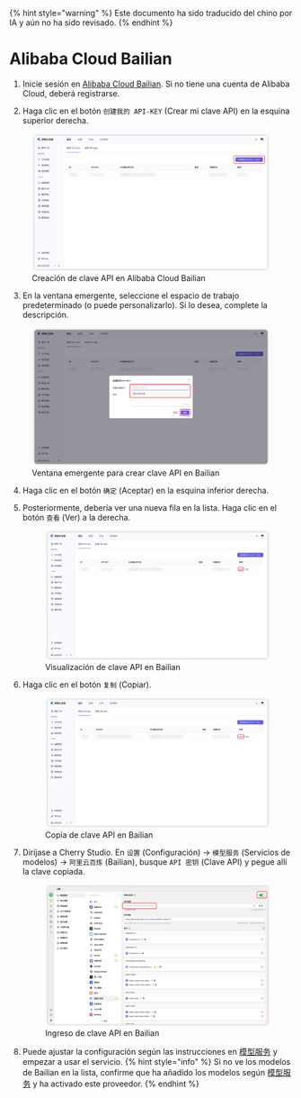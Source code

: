 
{% hint style="warning" %}
Este documento ha sido traducido del chino por IA y aún no ha sido revisado.
{% endhint %}

# Alibaba Cloud Bailian

1. Inicie sesión en [Alibaba Cloud Bailian](https://bailian.console.aliyun.com/?tab=model#/api-key). Si no tiene una cuenta de Alibaba Cloud, deberá registrarse.

2. Haga clic en el botón `创建我的 API-KEY` (Crear mi clave API) en la esquina superior derecha.  
  <figure><img src="../../.gitbook/assets/阿里云百炼/创建API密钥.png" alt=""><figcaption>Creación de clave API en Alibaba Cloud Bailian</figcaption></figure>
  
3. En la ventana emergente, seleccione el espacio de trabajo predeterminado (o puede personalizarlo). Si lo desea, complete la descripción.  
  <figure><img src="../../.gitbook/assets/阿里云百炼/创建API密钥弹窗.png" alt=""><figcaption>Ventana emergente para crear clave API en Bailian</figcaption></figure>
  
4. Haga clic en el botón `确定` (Aceptar) en la esquina inferior derecha.

5. Posteriormente, debería ver una nueva fila en la lista. Haga clic en el botón `查看` (Ver) a la derecha.  
   <figure><img src="../../.gitbook/assets/阿里云百炼/查看API密钥.png" alt=""><figcaption>Visualización de clave API en Bailian</figcaption></figure>
   
6. Haga clic en el botón `复制` (Copiar).  
    <figure><img src="../../.gitbook/assets/阿里云百炼/复制API密钥.png" alt=""><figcaption>Copia de clave API en Bailian</figcaption></figure>

7. Diríjase a Cherry Studio. En `设置` (Configuración) → `模型服务` (Servicios de modelos) → `阿里云百炼` (Bailian), busque `API 密钥` (Clave API) y pegue allí la clave copiada.  
    <figure><img src="../../.gitbook/assets/阿里云百炼/填入API密钥.png" alt=""><figcaption>Ingreso de clave API en Bailian</figcaption></figure>
    
8. Puede ajustar la configuración según las instrucciones en [模型服务](../../cherrystudio/preview/settings/providers.md) y empezar a usar el servicio.
{% hint style="info" %}
Si no ve los modelos de Bailian en la lista, confirme que ha añadido los modelos según [模型服务](../../cherrystudio/preview/settings/providers.md) y ha activado este proveedor.
{% endhint %}